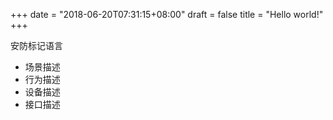 +++ 
date = "2018-06-20T07:31:15+08:00" 
draft = false 
title = "Hello world!"
+++

安防标记语言
- 场景描述
- 行为描述
- 设备描述
- 接口描述

